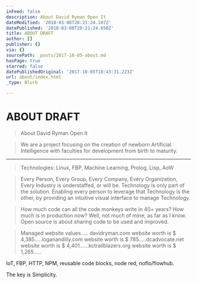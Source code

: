 ```yaml
---
inFeed: false
description: About David Ryman Open It
dateModified: '2018-03-08T20:21:24.107Z'
datePublished: '2018-03-08T20:21:24.650Z'
title: ABOUT DRAFT
author: []
publisher: {}
via: {}
sourcePath: _posts/2017-10-05-about.md
hasPage: true
starred: false
datePublishedOriginal: '2017-10-05T18:43:31.223Z'
url: about/index.html
_type: Blurb

---
```

# ABOUT DRAFT

> About David Ryman Open It

> We are a project focusing on the creation of newborn Artificial Intelligence with faculties for development from birth to maturity.

---

> Technologies: Linux, FBP, Machine Learning, Prolog, Lisp, AoW

> Every Person, Every Group, Every Company, Every Organization, Every Industry is understaffed, or will be. Technology is only part of the solution. Enabling every person to leverage that Technology is the other, by providing an intuitive visual interface to manage Technology.

> How much code can all the code monkeys write in 40+ years? How much is in production now? Well, not much of mine, as far as I know. Open source is about sharing code to be used and improved.

> Managed website values..... davidryman.com website worth is $ 4,385.....loganandlily.com website worth is $ 785.....dcadvocate.net website worth is $ 4,401......kctrailblazers.org website worth is $ 1,265.....

IoT, FBP, HTTP, NPM, reusable code blocks, node red, noflo/flowhub.

The key is Simplicity.